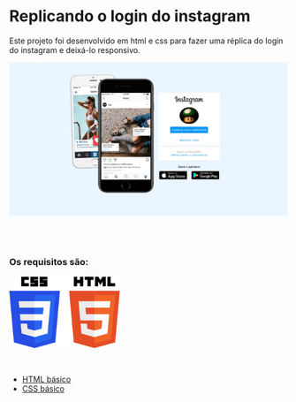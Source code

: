 # Replicando o login do instagram

Este projeto foi desenvolvido em html e css para fazer uma réplica do login do instagram e deixá-lo responsivo.

<img src="./imagens/resultados.png" alt="instagram final" width=700x>
<p><br/></p>

#

### Os requisitos são:
<img src="./imagens/icone.png" alt="icone css e html" width=200x>
<p><br/></p>



* [HTML básico](https://www.w3schools.com/html/)
* [CSS básico](https://developer.mozilla.org/pt-BR/docs/Web/CSS)